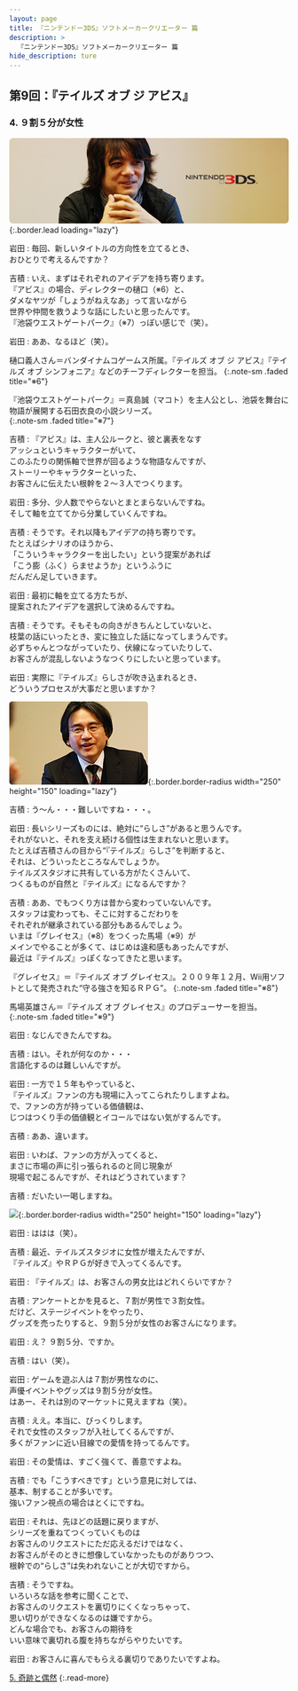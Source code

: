 ```yaml
---
layout: page
title: 『ニンテンドー3DS』ソフトメーカークリエーター 篇
description: >
  『ニンテンドー3DS』ソフトメーカークリエーター 篇
hide_description: ture
---
```


## 第9回：『テイルズ オブ ジ アビス』

### 4. ９割５分が女性

![](/interviews/jp/3ds/creators/vol1/img/mainvisual4.jpg){:.border.lead loading="lazy"}

岩田
: 毎回、新しいタイトルの方向性を立てるとき、<br>おひとりで考えるんですか？

吉積
: いえ、まずはそれぞれのアイデアを持ち寄ります。<br>『アビス』の場合、ディレクターの樋口（※6）と、<br>ダメなヤツが「しょうがねえなあ」って言いながら<br>世界や仲間を救うような話にしたいと思ったんです。<br>『池袋ウエストゲートパーク』（※7）っぽい感じで（笑）。

岩田
: ああ、なるほど（笑）。

樋口義人さん＝バンダイナムコゲームス所属。『テイルズ オブ ジ アビス』『テイルズ オブ シンフォニア』などのチーフディレクターを担当。
{:.note-sm .faded title="※6"}

『池袋ウエストゲートパーク』＝真島誠（マコト）を主人公とし、池袋を舞台に物語が展開する石田衣良の小説シリーズ。              
{:.note-sm .faded title="※7"}

吉積
: 『アビス』は、主人公ルークと、彼と裏表をなす<br>アッシュというキャラクターがいて、<br>このふたりの関係軸で世界が回るような物語なんですが、<br>ストーリーやキャラクターといった、<br>お客さんに伝えたい根幹を２～３人でつくります。

岩田
: 多分、少人数でやらないとまとまらないんですね。<br>そして軸を立ててから分業していくんですね。

吉積
: そうです。それ以降もアイデアの持ち寄りです。<br>たとえばシナリオのほうから、<br>「こういうキャラクターを出したい」という提案があれば<br>「こう膨（ふく）らませようか」というふうに<br>だんだん足していきます。

岩田
: 最初に軸を立てる方たちが、<br>提案されたアイデアを選択して決めるんですね。

吉積
: そうです。そもそもの向きがきちんとしていないと、<br>枝葉の話にいったとき、変に独立した話になってしまうんです。<br>必ずちゃんとつながっていたり、伏線になっていたりして、<br>お客さんが混乱しないようなつくりにしたいと思っています。

岩田
: 実際に『テイルズ』らしさが吹き込まれるとき、<br>どういうプロセスが大事だと思いますか？

![](/interviews/jp/3ds/creators/vol1/img/photo11.jpg){:.border.border-radius width="250" height="150" loading="lazy"}

吉積
: う～ん・・・難しいですね・・・。

岩田
: 長いシリーズものには、絶対に“らしさ”があると思うんです。<br>それがないと、それを支え続ける個性は生まれないと思います。<br>たとえば吉積さんの目から“『テイルズ』らしさ”を判断すると、<br>それは、どういったところなんでしょうか。<br>テイルズスタジオに共有している方がたくさんいて、<br>つくるものが自然と『テイルズ』になるんですか？

吉積
: ああ、でもつくり方は昔から変わっていないんです。<br>スタッフは変わっても、そこに対するこだわりを<br>それぞれが継承されている部分もあるんでしょう。<br>いまは『グレイセス』（※8）をつくった馬場（※9）が<br>メインでやることが多くて、はじめは違和感もあったんですが、<br>最近は『テイルズ』っぽくなってきたと思います。

『グレイセス』＝『テイルズ オブ グレイセス』。２００９年１２月、Wii用ソフトとして発売された“守る強さを知るＲＰＧ”。
{:.note-sm .faded title="※8"}

馬場英雄さん＝『テイルズ オブ グレイセス』のプロデューサーを担当。              
{:.note-sm .faded title="※9"}

岩田
: なじんできたんですね。

吉積
: はい。それが何なのか・・・<br>言語化するのは難しいんですが。

岩田
: 一方で１５年もやっていると、<br>『テイルズ』ファンの方も現場に入ってこられたりしますよね。<br>で、ファンの方が持っている価値観は、<br>じつはつくり手の価値観とイコールではない気がするんです。

吉積
: ああ、違います。

岩田
: いわば、ファンの方が入ってくると、<br>まさに市場の声に引っ張られるのと同じ現象が<br>現場で起こるんですが、それはどうされています？

吉積
: だいたい一喝しますね。

![](/interviews/jp/3ds/creators/vol1/img/photo12.jpg){:.border.border-radius width="250" height="150" loading="lazy"}

岩田
: ははは（笑）。

吉積
: 最近、テイルズスタジオに女性が増えたんですが、<br>『テイルズ』やＲＰＧが好きで入ってくるんです。

岩田
: 『テイルズ』は、お客さんの男女比はどれくらいですか？

吉積
: アンケートとかを見ると、７割が男性で３割女性。<br>だけど、ステージイベントをやったり、<br>グッズを売ったりすると、９割５分が女性のお客さんになります。

岩田
: え？ ９割５分、ですか。

吉積
: はい（笑）。

岩田
: ゲームを遊ぶ人は７割が男性なのに、<br>声優イベントやグッズは９割５分が女性。<br>はあー、それは別のマーケットに見えますね（笑）。

吉積
: ええ。本当に、びっくりします。<br>それで女性のスタッフが入社してくるんですが、<br>多くがファンに近い目線での愛情を持ってるんです。

岩田
: その愛情は、すごく強くて、善意ですよね。

吉積
: でも「こうすべきです」という意見に対しては、<br>基本、制することが多いです。<br>強いファン視点の場合はとくにですね。

岩田
: それは、先ほどの話題に戻りますが、<br>シリーズを重ねてつくっていくものは<br>お客さんのリクエストにただ応えるだけではなく、<br>お客さんがそのときに想像していなかったものがありつつ、<br>根幹での“らしさ”は失われないことが大切ですから。

吉積
: そうですね。<br>いろいろな話を参考に聞くことで、<br>お客さんのリクエストを裏切りにくくなっちゃって、<br>思い切りができなくなるのは嫌ですから。<br>どんな場合でも、お客さんの期待を<br>いい意味で裏切れる腹を持ちながらやりたいです。

岩田
: お客さんに喜んでもらえる裏切りでありたいですよね。

[5. 奇跡と偶然](5.md)
{:.read-more}

